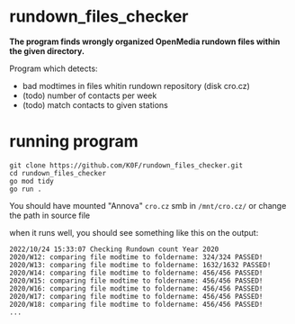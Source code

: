 # rundown_files_checker

**The program finds wrongly organized OpenMedia rundown files within the given directory.**

Program which detects:

- bad modtimes in files whitin rundown repository (disk cro.cz)
- (todo) number of contacts per week
- (todo) match contacts to given stations

# running program

```
git clone https://github.com/K0F/rundown_files_checker.git
cd rundown_files_checker
go mod tidy
go run .
```

You should have mounted "Annova" `cro.cz` smb in `/mnt/cro.cz/` or change the path in source file


when it runs well, you should see something like this on the output:
```
2022/10/24 15:33:07 Checking Rundown count Year 2020
2020/W12: comparing file modtime to foldername: 324/324 PASSED!
2020/W13: comparing file modtime to foldername: 1632/1632 PASSED!
2020/W14: comparing file modtime to foldername: 456/456 PASSED!
2020/W15: comparing file modtime to foldername: 456/456 PASSED!
2020/W16: comparing file modtime to foldername: 456/456 PASSED!
2020/W17: comparing file modtime to foldername: 456/456 PASSED!
2020/W18: comparing file modtime to foldername: 456/456 PASSED!
...
```
